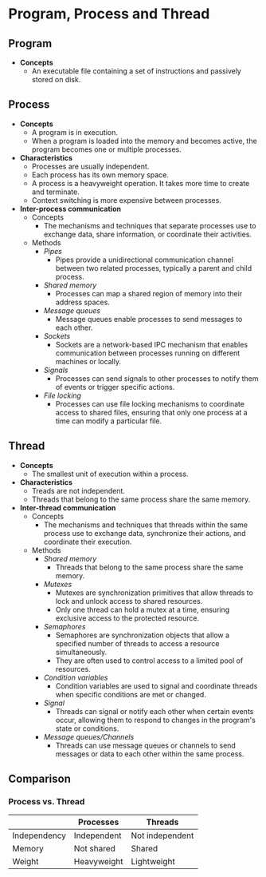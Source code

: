 # Program, Process and Thread

## Program
- **Concepts**
   - An executable file containing a set of instructions and passively stored on disk.

## Process
- **Concepts**
   - A program is in execution.
   - When a program is loaded into the memory and becomes active, the program becomes one or multiple processes.
- **Characteristics**
   - Processes are usually independent.
   - Each process has its own memory space.
   - A process is a heavyweight operation. It takes more time to create and terminate.
   - Context switching is more expensive between processes.
- **Inter-process communication**
   - Concepts
      - The mechanisms and techniques that separate processes use to exchange data, share information, or coordinate their activities.
   - Methods
      - *Pipes*
         - Pipes provide a unidirectional communication channel between two related processes, typically a parent and child process.
      - *Shared memory*
         - Processes can map a shared region of memory into their address spaces.
      - *Message queues*
         - Message queues enable processes to send messages to each other.
      - *Sockets*
         - Sockets are a network-based IPC mechanism that enables communication between processes running on different machines or locally.
      - *Signals*
         - Processes can send signals to other processes to notify them of events or trigger specific actions.
      - *File locking*
         - Processes can use file locking mechanisms to coordinate access to shared files, ensuring that only one process at a time can modify a particular file.
        
## Thread
- **Concepts**
   - The smallest unit of execution within a process.
- **Characteristics**
   - Treads are not independent.
   - Threads that belong to the same process share the same memory.
- **Inter-thread communication**
   - Concepts
      - The mechanisms and techniques that threads within the same process use to exchange data, synchronize their actions, and coordinate their execution.
   - Methods
      - *Shared memory*
         - Threads that belong to the same process share the same memory.
      - *Mutexes*
         - Mutexes are synchronization primitives that allow threads to lock and unlock access to shared resources.
         - Only one thread can hold a mutex at a time, ensuring exclusive access to the protected resource.
      - *Semaphores*
         - Semaphores are synchronization objects that allow a specified number of threads to access a resource simultaneously.
         - They are often used to control access to a limited pool of resources.
      - *Condition variables*
         - Condition variables are used to signal and coordinate threads when specific conditions are met or changed.
      - *Signal*
         - Threads can signal or notify each other when certain events occur, allowing them to respond to changes in the program's state or conditions.
      - *Message queues/Channels*
         - Threads can use message queues or channels to send messages or data to each other within the same process.

## Comparison
### Process vs. Thread
| | Processes | Threads |
|---|---|---|
| Independency | Independent | Not independent |
| Memory | Not shared | Shared | 
| Weight | Heavyweight | Lightweight |
